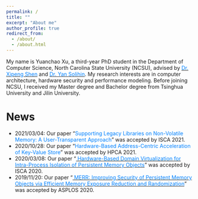 ```yaml
---
permalink: /
title: ""
excerpt: "About me"
author_profile: true
redirect_from:
  - /about/
  - /about.html
---
```


My name is Yuanchao Xu, a third-year PhD student in the Department of Computer Science, North Carolina State University (NCSU), advised by [<font color="#0081ff">Dr. Xipeng Shen</font>](https://people.engr.ncsu.edu/xshen5/) and [<font color="#0081ff">Dr. Yan Solihin</font>](https://sites.google.com/view/arpers). My research interests are in computer architecture, hardware security and performance modeling. Before joining NCSU, I received my Master degree and Bachelor degree from Tsinghua University and Jilin University.


News
======
	
* 2021/03/04: Our paper “<font color="#0081ff">Supporting Legacy Libraries on Non-Volatile Memory: A User-Transparent Approach</font>” was accepted by ISCA 2021.
* 2020/10/28: Our paper “<font color="#0081ff">Hardware-Based Address-Centric Acceleration of Key-Value Store</font>” was accepted by HPCA 2021.
* 2020/03/08: Our paper “[<font color="#0081ff"> Hardware-Based Domain Virtualization for Intra-Process Isolation of Persistent Memory Objects</font>](http://yuanchaoxu6.github.io/files/isca20.pdf)” was accepted by ISCA 2020.
* 2019/11/20: Our paper “[<font color="#0081ff"> MERR: Improving Security of Persistent Memory Objects via Efficient Memory Exposure Reduction and Randomization</font>](http://yuanchaoxu6.github.io/files/asplos20.pdf)” was accepted by ASPLOS 2020.
